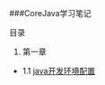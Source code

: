 ###CoreJava学习笔记

目录

1. 第一章
  + 1.1 [java开发环境配置][1]
  
  
  
  
  
  
  
  
  
  
  
  
[1]:1.1.md
    	
